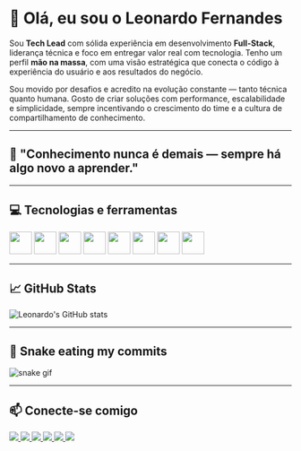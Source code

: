 # 👋 Olá, eu sou o Leonardo Fernandes

Sou **Tech Lead** com sólida experiência em desenvolvimento **Full-Stack**, liderança técnica e foco em entregar valor real com tecnologia. Tenho um perfil **mão na massa**, com uma visão estratégica que conecta o código à experiência do usuário e aos resultados do negócio.

Sou movido por desafios e acredito na evolução constante — tanto técnica quanto humana. Gosto de criar soluções com performance, escalabilidade e simplicidade, sempre incentivando o crescimento do time e a cultura de compartilhamento de conhecimento.

---

## 🧠 "Conhecimento nunca é demais — sempre há algo novo a aprender."

---

## 💻 Tecnologias e ferramentas

<p align="left">
  <img src="https://cdn.jsdelivr.net/gh/devicons/devicon/icons/javascript/javascript-original.svg" width="40" />
  <img src="https://cdn.jsdelivr.net/gh/devicons/devicon/icons/typescript/typescript-original.svg" width="40" />
  <img src="https://cdn.jsdelivr.net/gh/devicons/devicon/icons/react/react-original.svg" width="40" />
  <img src="https://cdn.jsdelivr.net/gh/devicons/devicon/icons/html5/html5-original.svg" width="40" />
  <img src="https://cdn.jsdelivr.net/gh/devicons/devicon/icons/css3/css3-original.svg" width="40" />
  <img src="https://cdn.jsdelivr.net/gh/devicons/devicon/icons/python/python-original.svg" width="40" />
  <img src="https://cdn.jsdelivr.net/gh/devicons/devicon/icons/dot-net/dot-net-original.svg" width="40" />
  <img src="https://cdn.jsdelivr.net/gh/devicons/devicon/icons/docker/docker-original.svg" width="40" />
</p>

---

## 📈 GitHub Stats

![Leonardo's GitHub stats](https://github-readme-stats.vercel.app/api?username=leonardofernandes&show_icons=true&theme=radical&count_private=true)

---

## 🐍 Snake eating my commits

![snake gif](https://github.com/leonardofernandes/leonardofernandes/blob/output/github-contribution-grid-snake.svg)

---

## 📫 Conecte-se comigo

<p align="left">
  <a href="https://youtube.com/@leonardofernandes" target="_blank">
    <img src="https://img.shields.io/badge/Youtube-%23FF0000.svg?&style=for-the-badge&logo=youtube&logoColor=white" />
  </a>
  <a href="https://instagram.com/seuusuario" target="_blank">
    <img src="https://img.shields.io/badge/Instagram-%23E4405F.svg?&style=for-the-badge&logo=instagram&logoColor=white" />
  </a>
  <a href="https://twitch.tv/seuusuario" target="_blank">
    <img src="https://img.shields.io/badge/Twitch-%239146FF.svg?&style=for-the-badge&logo=twitch&logoColor=white" />
  </a>
  <a href="https://discord.gg/seulink" target="_blank">
    <img src="https://img.shields.io/badge/Discord-%237289DA.svg?&style=for-the-badge&logo=discord&logoColor=white" />
  </a>
  <a href="mailto:leo@email.com.br" target="_blank">
    <img src="https://img.shields.io/badge/Gmail-%2312100E.svg?&style=for-the-badge&logo=gmail&logoColor=white" />
  </a>
  <a href="https://www.linkedin.com/in/leonardofernandes" target="_blank">
    <img src="https://img.shields.io/badge/LinkedIn-%230077B5.svg?&style=for-the-badge&logo=linkedin&logoColor=white" />
  </a>
</p>
